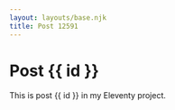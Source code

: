 ```yaml
---
layout: layouts/base.njk
title: Post 12591
---
```


# Post {{ id }}

This is post {{ id }} in my Eleventy project.
